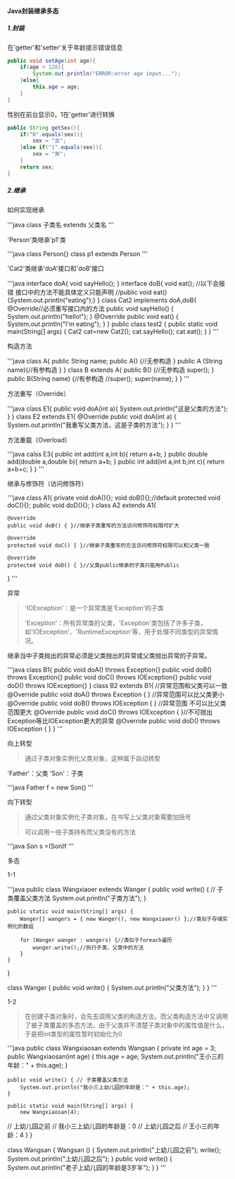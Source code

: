 #### Java封装继承多态

##### 1.封装

在'getter'和'setter'关于年龄提示错误信息

```java
public void setAge(int age){
    if(age > 120){
        System.out.println("ERROR:error age input...");
    }else{
        this.age = age;
    }
}
```

性别在前台显示0，1在'getter'进行转换

```java
public String getSex(){
    if("0".equals(sex)){
        sex = "女";
    }else if("1".equals(sex)){
        sex = "男";
    }
    return sex;
}
```

##### 2.继承

如何实现继承

'''java
class 子类名 extends 父类名
'''

'Person'类继承'p1'类

'''java
class Person{}
class p1 extends Person
'''

'Cat2'类继承'doA'接口和'doB'接口

'''java
interface doA{
     void sayHello();
}
interface doB{
     void eat();
    //以下会报错 接口中的方法不能具体定义只能声明
    //public void eat(){System.out.println("eating");}
}
class Cat2 implements  doA,doB{
    @Override//必须重写接口内的方法
    public void sayHello() {
        System.out.println("hello!");
    }
    @Override
    public void eat() {
        System.out.println("I'm eating");
    }
}
public class test2 {
    public static void main(String[] args) {
        Cat2 cat=new Cat2();
        cat.sayHello();
        cat.eat();
    }
}
'''

构造方法

'''java
class A{
    public String name;
    public A() {//无参构造
    }
    public A (String name){//有参构造
    }
}
class B extends A{
    public B() {//无参构造
       super();
    }
    public B(String name) {//有参构造
      //super();
       super(name);
    }
}
'''

方法重写（Override）

'''java
class E1{
    public void doA(int a){
        System.out.println("这是父类的方法");
    }
}
class E2 extends E1{
    @Override
    public void doA(int a) {
        System.out.println("我重写父类方法，这是子类的方法");
    }
}
'''

方法重载（Overload）

'''java
calss E3{
	public int add(int a,int b){
		return a+b;
	}
	public double add(double a,double b){
		return a+b;
	}
	public int add(int a,int b,int c){
		return a+b+c;
	}
}
'''

继承与修饰符（访问修饰符）

'''java
class A1{
    private void doA(){};
    void doB(){};//default
    protected void doC(){};
    public void doD(){};
}
class A2 extends A1{
    
    @override
    public void doB() { }//继承子类重写的方法访问修饰符权限可扩大
    
    @override
    protected void doC() { }//继承子类重写的方法访问修饰符权限可以和父类一致
    
    @override
    protected void doD() { }//父类public继承的子类只能用Public
}
'''

异常

> 'IOException'：是一个异常类是'Exception'的子类
>
> 'Exception'：所有异常类的父类，'Exception'类包括了许多子类，如'IOException'、'RuntimeException'等，用于处理不同类型的异常情况。

继承当中子类抛出的异常必须是父类抛出的异常或父类抛出异常的子异常。

'''java
class B1{
    public void doA() throws Exception{}
    public void doB() throws Exception{}
    public void doC() throws IOException{}
    public void doD() throws IOException{}
}
class B2 extends B1{
    //异常范围和父类可以一致
    @Override
    public void doA() throws Exception { }
    //异常范围可以比父类更小
    @Override
    public void doB() throws IOException { }
    //异常范围 不可以比父类范围更大
    @Override
    public void doC() throws IOException { }//不可抛出Exception等比IOException更大的异常
    @Override
    public void doD() throws IOException { }
}
'''

向上转型

> 通过子类对象实例化父类对象，这种属于自动转型

'Father'：父类	'Son'：子类

'''java
Father f = new Son()
'''

向下转型

> 通过父类对象实例化子类对象，在书写上父类对象需要加括号
>
> 可以调用一些子类持有而父类没有的方法

'''java
Son s =(Son)f
'''

多态

1-1

'''java
public class Wangxiaoer extends Wanger {
    public void write() { // 子类覆盖父类方法
        System.out.println("子类方法");
    }

    public static void main(String[] args) {
        Wanger[] wangers = { new Wanger(), new Wangxiaoer() };//类似于存储实例化的数组

        for (Wanger wanger : wangers) {//类似于foreach遍历
            wanger.write();//执行子类，父类中的方法
        }
    }
}

class Wanger {
    public void write() {
        System.out.println("父类方法");
    }
}
'''

1-2

> 在创建子类对象时，会先去调用父类的构造方法，而父类构造方法中又调用了被子类覆盖的多态方法，由于父类并不清楚子类对象中的属性值是什么，于是把int类型的属性暂时初始化为0

'''java
public class Wangxiaosan extends Wangsan {
    private int age = 3;
    public Wangxiaosan(int age) {
        this.age = age;
        System.out.println("王小三的年龄：" + this.age);
    }
    
    public void write() { // 子类覆盖父类方法
        System.out.println("我小三上幼儿园的年龄是：" + this.age);
    }
    
    public static void main(String[] args) {
        new Wangxiaosan(4);
//      上幼儿园之前
//      我小三上幼儿园的年龄是：0
//      上幼儿园之后
//      王小三的年龄：4
    }
}

class Wangsan {
    Wangsan () {
        System.out.println("上幼儿园之前");
        write();
        System.out.println("上幼儿园之后");
    }
    public void write() {
        System.out.println("老子上幼儿园的年龄是3岁半");
    }
}
'''
